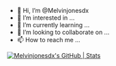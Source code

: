 - 👋 Hi, I’m @Melvinjonesdx
- 👀 I’m interested in ...
- 🌱 I’m currently learning ...
- 💞️ I’m looking to collaborate on ...
- 📫 How to reach me ...

<!---
Melvinjonesdx/Melvinjonesdx is a ✨ special ✨ repository because its `README.md` (this file) appears on your GitHub profile.
You can click the Preview link to take a look at your changes.
--->
[![Melvinjonesdx's GitHub | Stats](https://stats.quine.sh/Melvinjonesdx/github?theme=dark)](https://quine.sh?utm_source=widgets&utm_campaign=Melvinjonesdx)
